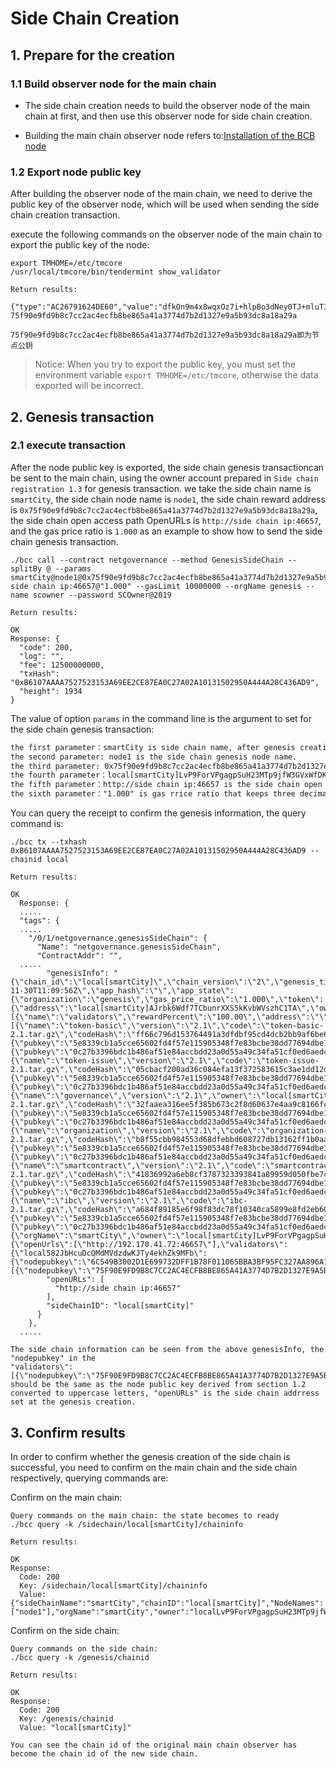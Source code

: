 # Side Chain Creation

## 1. Prepare for the creation

### 1.1 Build observer node for the main chain

+ The side chain creation needs to build the observer node of the main chain at first, and then use this observer node for side chain creation.

+ Building the main chain observer node refers to:[Installation of the BCB node](../../01-BCBBasic/02-BCBNode.md)

### 1.2 Export node public key

After building the observer node of the main chain, we need to derive the public key of the observer node, which will be used when sending the side chain creation transaction.

execute the following commands on the observer node of the main chain to export the public key of the node:

```shell
export TMHOME=/etc/tmcore
/usr/local/tmcore/bin/tendermint show_validator

Return results:

{"type":"AC26791624DE60","value":"dfkOn9m4x8wqxOz7i+hlpBo3dNey0TJ+mluT3IoYopo="}
75f90e9fd9b8c7cc2ac4ecfb8be865a41a3774d7b2d1327e9a5b93dc8a18a29a

75f90e9fd9b8c7cc2ac4ecfb8be865a41a3774d7b2d1327e9a5b93dc8a18a29a即为节点公钥
```

> Notice: When you try to export the public key, you must set the environment variable `export TMHOME=/etc/tmcore`, otherwise the data exported will be incorrect.

## 2. Genesis transaction

### 2.1 execute transaction

After the node public key is exported, the side chain genesis transactioncan be sent to the main chain, using the owner account prepared in `Side chain registration 1.3` for genesis transaction. we take the side chain name is `smartCity`, the side chain node name is `node1`, the side chain reward address is `0x75f90e9fd9b8c7cc2ac4ecfb8be865a41a3774d7b2d1327e9a5b93dc8a18a29a`, the side chain open access path OpenURLs is `http://side chain ip:46657`, and the gas price ratio is `1.000` as an example to show how to send the side chain genesis transaction.

```shell
./bcc call --contract netgovernance --method GenesisSideChain --splitBy @ --params smartCity@node1@0x75f90e9fd9b8c7cc2ac4ecfb8be865a41a3774d7b2d1327e9a5b93dc8a18a29a@local[smartCity]LvP9ForVPgagpSuH23MTp9jfW3GVxWfDK@http:// side chain ip:46657@"1.000" --gasLimit 10000000 --orgName genesis --name scowner --password SCOwner@2019

Return results:

OK
Response: {
  "code": 200,
  "log": "",
  "fee": 12500000000,
  "txHash": "0xB6107AAAA7527523153A69EE2CE87EA0C27A02A10131502950A444A28C436AD9",
  "height": 1934
}
```

The value of option `params` in the command line is the argument to set for the side chain genesis transaction:

```html
the first parameter：smartCity is side chain name, after genesis creation, the side chain id is the same as the main chain id.
the second parameter: node1 is the side chain genesis node name.
the third parameter: 0x75f90e9fd9b8c7cc2ac4ecfb8be865a41a3774d7b2d1327e9a5b93dc8a18a29a is the public key of the side chain genesis node(that is the public key derived from the section 1.2, and it is preceded by 0x).
the fourth parameter：local[smartCity]LvP9ForVPgagpSuH23MTp9jfW3GVxWfDK is the side chain reward address
the fifth parameter：http://side chain ip:46657 is the side chain open access path OpenURLs
the sixth parameter："1.000" is gas rrice ratio that keeps three decimals places.
```

You can query the receipt to confirm the genesis information, the query command is:

```shell
./bcc tx --txhash 0xB6107AAAA7527523153A69EE2CE87EA0C27A02A10131502950A444A28C436AD9 --chainid local

Return results:

OK
  Response: {
  .....
  "tags": {
  .....
    "/0/1/netgovernance.genesisSideChain": {
      "Name": "netgovernance.genesisSideChain",
      "ContractAddr": "",
  .....
        "genesisInfo": "{\"chain_id\":\"local[smartCity]\",\"chain_version\":\"2\",\"genesis_time\":\"2019-11-30T11:09:56Z\",\"app_hash\":\"\",\"app_state\":{\"organization\":\"genesis\",\"gas_price_ratio\":\"1.000\",\"token\":{\"address\":\"local[smartCity]AJrbk6Wdf7TCbunrXXS5kKvbWVszhC1TA\",\"owner\":\"local[smartCity]ETK7Zh9hNSPrEKdmCgnHDtFPatcs9WwVL\",\"name\":\"LOC\",\"symbol\":\"LOC\",\"totalSupply\":0,\"addSupplyEnabled\":false,\"burnEnabled\":false,\"gasprice\":2500},\"rewardStrategy\":[{\"name\":\"validators\",\"rewardPercent\":\"100.00\",\"address\":\"\"}],\"contracts\":[{\"name\":\"token-basic\",\"version\":\"2.1\",\"code\":\"token-basic-2.1.tar.gz\",\"codeHash\":\"ff66c796d153764491a3dfdbf95cd4dcb2bb9af6be683adc4825816dfcbe8372\",\"codeDevSig\":{\"pubkey\":\"5e8339cb1a5cce65602fd4f57e115905348f7e83bcbe38dd77694dbe1f8903c9\",\"signature\":\"59EA39CEB1AAA03FB25A1E5B1E9947548FAD9EACCA87AFDF2BA9BE784A929F18B21FCFF31419889951BBA79655D3CF7BABB95546CEC9E8621B4B4FB177EA5707\"},\"codeOrgSig\":{\"pubkey\":\"0c27b3396bdc1b486af51e84accbdd23a0d55a49c34fa51cf0ed6aedccf984d4\",\"signature\":\"CF23FDCFD92408F43634D3BA7C89919D41416F269B3FB07025E148D6458B9E36772F5C473A279F17845B068AD23B983ECF8DE8326431192DFACA0691BB812B07\"}},{\"name\":\"token-issue\",\"version\":\"2.1\",\"code\":\"token-issue-2.1.tar.gz\",\"codeHash\":\"05cbacf200ad36c084efa13f372583615c3ae1dd12dbcec3c7e778889da256ea\",\"codeDevSig\":{\"pubkey\":\"5e8339cb1a5cce65602fd4f57e115905348f7e83bcbe38dd77694dbe1f8903c9\",\"signature\":\"9DAA25E40414F1F07E3D0798627465E36CF1DE7367AEECD820D5ABB95D2E2560F5056C2B86FBBF692C89FC3AB3179FAC8D5C273B28B5E54C6022CE5DD8EAF90C\"},\"codeOrgSig\":{\"pubkey\":\"0c27b3396bdc1b486af51e84accbdd23a0d55a49c34fa51cf0ed6aedccf984d4\",\"signature\":\"3C73104013C634AC888E1E5063247C0778274B01B3F833A49B29E8518D4D059E7AAD13AFDB230DE28DF015CDDDE19033FF2C1785F273F74DC00C907A585CD20B\"}},{\"name\":\"governance\",\"version\":\"2.1\",\"owner\":\"local[smartCity]LvP9ForVPgagpSuH23MTp9jfW3GVxWfDK\",\"code\":\"governance-2.1.tar.gz\",\"codeHash\":\"32faaea316ee5f385b673c2f8d60637e4aa9c8166fca998cb5080bff7fceeacf\",\"codeDevSig\":{\"pubkey\":\"5e8339cb1a5cce65602fd4f57e115905348f7e83bcbe38dd77694dbe1f8903c9\",\"signature\":\"084631935319C2B7F0BADAD04103D0628BC79F606523907D76951A0056066DF79E5B0CC7094C46027B20C3299E257B8D47B173153C69B11B80F8E5DEBC289204\"},\"codeOrgSig\":{\"pubkey\":\"0c27b3396bdc1b486af51e84accbdd23a0d55a49c34fa51cf0ed6aedccf984d4\",\"signature\":\"69ABDF8F61C5D96A169F5B2B2D853662D3CF279125AFD31DA4BD4FE883005F79CE716DC8816714B9584D2DEA6CEBCCDA6158856B731D26EFE9146817D891340D\"}},{\"name\":\"organization\",\"version\":\"2.1\",\"code\":\"organization-2.1.tar.gz\",\"codeHash\":\"b8f55cbb984553d68dfebbd608727db13162ff1b0aae36345aefeabd4951bb6d\",\"codeDevSig\":{\"pubkey\":\"5e8339cb1a5cce65602fd4f57e115905348f7e83bcbe38dd77694dbe1f8903c9\",\"signature\":\"3F66F5F4A25E1F67C53F2D36D216E299475F65AAD92A5F90D47E2B77B32B716787ADA9D9CCDCB2CD6EF31071E171063C57496F13D008518DBE1A6C5AE71A5107\"},\"codeOrgSig\":{\"pubkey\":\"0c27b3396bdc1b486af51e84accbdd23a0d55a49c34fa51cf0ed6aedccf984d4\",\"signature\":\"0AC47FE7FB20BF9A66415CDD6BB52CC3A595E32FA2BEBF907C693BD054B674F5A9E4D1727D243B5F75298993122231734DE75E04764DABC86D2EF4B43694A900\"}},{\"name\":\"smartcontract\",\"version\":\"2.1\",\"code\":\"smartcontract-2.1.tar.gz\",\"codeHash\":\"41836992a6eb8cf3787323393841a89959d050fbe7ca5a18349f8d308e3b9dcf\",\"codeDevSig\":{\"pubkey\":\"5e8339cb1a5cce65602fd4f57e115905348f7e83bcbe38dd77694dbe1f8903c9\",\"signature\":\"AB18C8E319C2F844E780C9D4D6AEC2AD0874A2FD0CFD2CC719679A87407CE0FA23226304362F3C4D2500CBD06E1D84DBB6BA7AADE0B63F73FB3D83122D4E340B\"},\"codeOrgSig\":{\"pubkey\":\"0c27b3396bdc1b486af51e84accbdd23a0d55a49c34fa51cf0ed6aedccf984d4\",\"signature\":\"96B0C8EEB55341060D1CDCC2F84A250F0C5EC9B1AFE232235E0D5F29EBE46F8FEF070AD3EE2AE3C5FD804AFF82170CA4917AB15921C23D453AFBA6D10E46440D\"}},{\"name\":\"ibc\",\"version\":\"2.1\",\"code\":\"ibc-2.1.tar.gz\",\"codeHash\":\"a684f89185e6f98f83dc78f10340ca5899e8fd2eb601ff3f8db4b0b038152747\",\"codeDevSig\":{\"pubkey\":\"5e8339cb1a5cce65602fd4f57e115905348f7e83bcbe38dd77694dbe1f8903c9\",\"signature\":\"64BD0994180A3EBCE404105772F74197A3EE5CAE35436D1E6DFB5EF67CB88F2E7B6ADC2FB23858AAF39455FC238D93B328863EE7D46D29756219F0640AEA340E\"},\"codeOrgSig\":{\"pubkey\":\"0c27b3396bdc1b486af51e84accbdd23a0d55a49c34fa51cf0ed6aedccf984d4\",\"signature\":\"2034DB17354A8F8604F659947A087BBE8D864EAF40CFF2EA19C2614219BDE01A15F84A5ACE31B1206F8B9DCB809B909753B6D7233F61C2B3C2421CCBF1F9D709\"}}],\"orgBind\":{\"orgName\":\"smartCity\",\"owner\":\"local[smartCity]LvP9ForVPgagpSuH23MTp9jfW3GVxWfDK\"},\"mainChain\":{\"openUrls\":[\"http://192.170.41.72:46657\"],\"validators\":{\"local582JbHcuDcQMdMVdzdwKJTy4ekhZk9MFb\":{\"nodepubkey\":\"6C549B3002D1E699732DFF1B78F011065BBA3BF95FC327AA896A1132D4BDB7E9\",\"power\":10,\"name\":\"local\",\"nodeaddr\":\"local582JbHcuDcQMdMVdzdwKJTy4ekhZk9MFb\"}}}},\"validators\":[{\"nodepubkey\":\"75F90E9FD9B8C7CC2AC4ECFB8BE865A41A3774D7B2D1327E9A5B93DC8A18A29A\",\"power\":10,\"reward_addr\":\"local[smartCity]LvP9ForVPgagpSuH23MTp9jfW3GVxWfDK\",\"name\":\"node1\",\"nodeaddr\":\"local[smartCity]AKHbp57Sqfv8G39KHmsntWodxAfPDPTrd\"}]}",
        "openURLs": [
          "http://side chain ip:46657"
        ],
        "sideChainID": "local[smartCity]"
      }
    },
  .....

The side chain information can be seen from the above genesisInfo, the "nodepubkey" in the
"validators\":[{\"nodepubkey\":\"75F90E9FD9B8C7CC2AC4ECFB8BE865A41A3774D7B2D1327E9A5B93DC8A18A29A\",\"power\":10,\"reward_addr\":\"local[smartCity]LvP9ForVPgagpSuH23MTp9jfW3GVxWfDK\",\"name\":\"node1\",\"nodeaddr\":\"local[smartCity]AKHbp57Sqfv8G39KHmsntWodxAfPDPTrd\"}]}" should be the same as the node public key derived from section 1.2 converted to uppercase letters, "openURLs" is the side chain addrress set at the genesis creation.
```

## 3. Confirm results

In order to confirm whether the genesis creation of the side chain is successful, you need to confirm on the main chain and the side chain respectively, querying commands are:

Confirm on the main chain:

```shell
Query commands on the main chain: the state becomes to ready
./bcc query -k /sidechain/local[smartCity]/chaininfo

Return results:

OK
Response:
  Code: 200
  Key: /sidechain/local[smartCity]/chaininfo
  Value: {"sideChainName":"smartCity","chainID":"local[smartCity]","NodeNames":["node1"],"orgName":"smartCity","owner":"localLvP9ForVPgagpSuH23MTp9jfW3GVxWfDK","height":1934,"status":"ready","gasPriceRatio":"1.000"}
```

Confirm on the side chain:

```shell
Query commands on the side chain:
./bcc query -k /genesis/chainid

Return results:

OK
Response:
  Code: 200
  Key: /genesis/chainid
  Value: "local[smartCity]"

You can see the chain id of the original main chain observer has become the chain id of the new side chain.
```
